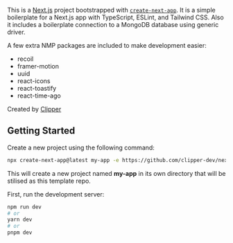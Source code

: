 This is a [Next.js](https://nextjs.org/) project bootstrapped with [`create-next-app`](https://github.com/vercel/next.js/tree/canary/packages/create-next-app).
It is a simple boilerplate for a Next.js app with TypeScript, ESLint, and Tailwind CSS. Also it includes a boilerplate connection to a MongoDB database using generic driver.

A few extra NMP packages are included to make development easier:
- recoil
- framer-motion
- uuid
- react-icons
- react-toastify
- react-time-ago

Created by [Clipper](github.com/clipper-dev)

## Getting Started

Create a new project using the following command:

```bash
npx create-next-app@latest my-app -e https://github.com/clipper-dev/nextjs-mongo-starter
```

This will create a new project named **my-app** in its own directory that will be stilised as this template repo.

First, run the development server:

```bash
npm run dev
# or
yarn dev
# or
pnpm dev
```
